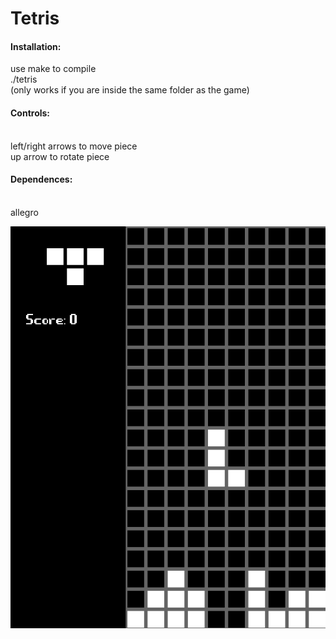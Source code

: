 <h1>Tetris</h1>  
<h4>Installation:</h4>
use make to compile<br/>
./tetris<br/>
(only works if you are inside the same folder as the game)<br/>

<h4>Controls:</h4><br/>
left/right arrows to move piece<br/>
up arrow to rotate piece<br/>

<h4>Dependences:</h4><br/>
allegro<br/>

![](screenshot.png)
